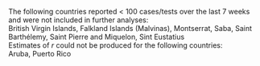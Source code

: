 The following countries reported < 100 cases/tests over the last 7 weeks and were not included in further analyses:<br>British Virgin Islands, Falkland Islands (Malvinas), Montserrat, Saba, Saint Barthélemy, Saint Pierre and Miquelon, Sint Eustatius
<br>
Estimates of *r* could not be produced for the following countries:<br>Aruba, Puerto Rico
<br>

